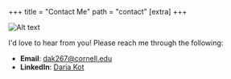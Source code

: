 +++
title = "Contact Me"
path = "contact"
[extra] 
+++

<!-- # Contact Me -->

<img src="/files/mailbox.png#full-bleed" alt="Alt text" full_bleed = true style="display:block;">


I'd love to hear from you! Please reach me through the following:

- **Email**: [dak267@cornell.edu](mailto:dak267@cornell.edu)
- **LinkedIn**: [Daria Kot](https://www.linkedin.com/in/daria-kot-7a8518253/)



